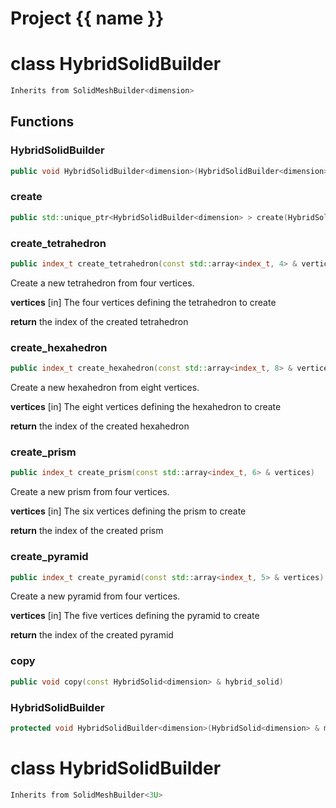 <script setup>
import {useRoute} from 'vitepress'
const {path} = useRoute()
const tokens = path.split('/')
const words = tokens[2].split('-');
for (let i = 0; i < words.length; i++) {
    words[i] = words[i].charAt(0).toUpperCase() + words[i].slice(1);
    words[i] = words[i].replace('geode', 'Geode')
}
const name = words.join('-');
</script>
# Project {{ name }}

# class HybridSolidBuilder


```cpp
Inherits from SolidMeshBuilder<dimension>
```



## Functions

### HybridSolidBuilder

```cpp
public void HybridSolidBuilder<dimension>(HybridSolidBuilder<dimension> && )
```


### create

```cpp
public std::unique_ptr<HybridSolidBuilder<dimension> > create(HybridSolid<dimension> & mesh)
```


### create_tetrahedron

```cpp
public index_t create_tetrahedron(const std::array<index_t, 4> & vertices)
```


 Create a new tetrahedron from four vertices.

**vertices** [in] The four vertices defining the tetrahedron to create

**return** the index of the created tetrahedron

### create_hexahedron

```cpp
public index_t create_hexahedron(const std::array<index_t, 8> & vertices)
```


 Create a new hexahedron from eight vertices.

**vertices** [in] The eight vertices defining the hexahedron to create

**return** the index of the created hexahedron

### create_prism

```cpp
public index_t create_prism(const std::array<index_t, 6> & vertices)
```


 Create a new prism from four vertices.

**vertices** [in] The six vertices defining the prism to create

**return** the index of the created prism

### create_pyramid

```cpp
public index_t create_pyramid(const std::array<index_t, 5> & vertices)
```


 Create a new pyramid from four vertices.

**vertices** [in] The five vertices defining the pyramid to create

**return** the index of the created pyramid

### copy

```cpp
public void copy(const HybridSolid<dimension> & hybrid_solid)
```


### HybridSolidBuilder

```cpp
protected void HybridSolidBuilder<dimension>(HybridSolid<dimension> & mesh)
```




# class HybridSolidBuilder


```cpp
Inherits from SolidMeshBuilder<3U>
```



